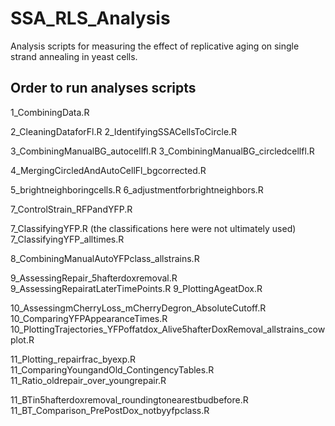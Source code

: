 # SSA_RLS_Analysis
Analysis scripts for measuring the effect of replicative aging on single strand annealing in yeast cells.

## Order to run analyses scripts
1_CombiningData.R

2_CleaningDataforFl.R
2_IdentifyingSSACellsToCircle.R

3_CombiningManualBG_autocellfl.R
3_CombiningManualBG_circledcellfl.R

4_MergingCircledAndAutoCellFl_bgcorrected.R

5_brightneighboringcells.R
6_adjustmentforbrightneighbors.R

7_ControlStrain_RFPandYFP.R

7_ClassifyingYFP.R  (the classifications here were not ultimately used)
7_ClassifyingYFP_alltimes.R

8_CombiningManualAutoYFPclass_allstrains.R

9_AssessingRepair_5hafterdoxremoval.R
9_AssessingRepairatLaterTimePoints.R
9_PlottingAgeatDox.R

10_AssessingmCherryLoss_mCherryDegron_AbsoluteCutoff.R
10_ComparingYFPAppearanceTimes.R
10_PlottingTrajectories_YFPoffatdox_Alive5hafterDoxRemoval_allstrains_cowplot.R

11_Plotting_repairfrac_byexp.R
11_ComparingYoungandOld_ContingencyTables.R
11_Ratio_oldrepair_over_youngrepair.R

11_BTin5hafterdoxremoval_roundingtonearestbudbefore.R
11_BT_Comparison_PrePostDox_notbyyfpclass.R



